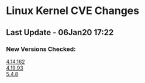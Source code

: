 
# **Linux Kernel CVE Changes**

## Last Update - 06Jan20 17:22

### **New Versions Checked:**

[4.14.162](streams/4.14)  
[4.19.93](streams/4.19)  
[5.4.8](streams/5.4)  


